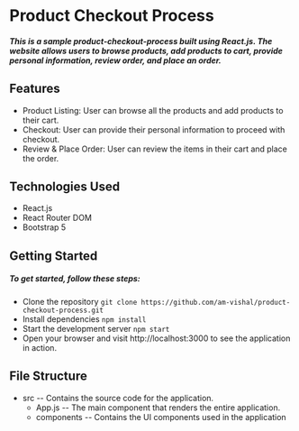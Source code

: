 # Product Checkout Process

##### This is a sample product-checkout-process built using React.js. The website allows users to browse products, add products to cart, provide personal information, review order, and place an order.

## Features

- Product Listing: User can browse all the products and add products to their cart.
- Checkout: User can provide their personal information to proceed with checkout.
- Review & Place Order: User can review the items in their cart and place the order.

## Technologies Used

- React.js
- React Router DOM
- Bootstrap 5

## Getting Started

##### To get started, follow these steps:

- Clone the repository
  `git clone https://github.com/am-vishal/product-checkout-process.git`
- Install dependencies
  `npm install`
- Start the development server
  `npm start`
- Open your browser and visit http://localhost:3000 to see the application in action.

## File Structure

- src -- Contains the source code for the application.
  - App.js -- The main component that renders the entire application.
  - components -- Contains the UI components used in the application
